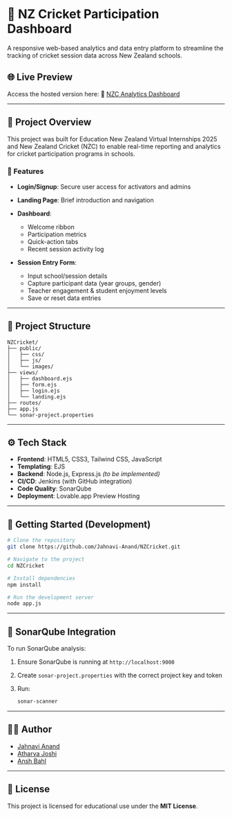 # 🏏 NZ Cricket Participation Dashboard

A responsive web-based analytics and data entry platform to streamline the tracking of cricket session data across New Zealand schools.

## 🌐 Live Preview

Access the hosted version here:
🔗 [NZC Analytics Dashboard](https://preview--new-zealand-cricket.lovable.app/analytics)

---

## 📌 Project Overview

This project was built for Education New Zealand Virtual Internships 2025 and New Zealand Cricket (NZC) to enable real-time reporting and analytics for cricket participation programs in schools.

### 🔧 Features

* **Login/Signup**: Secure user access for activators and admins
* **Landing Page**: Brief introduction and navigation
* **Dashboard**:

  * Welcome ribbon
  * Participation metrics
  * Quick-action tabs
  * Recent session activity log
* **Session Entry Form**:

  * Input school/session details
  * Capture participant data (year groups, gender)
  * Teacher engagement & student enjoyment levels
  * Save or reset data entries

---

## 📁 Project Structure

```
NZCricket/
├── public/
│   ├── css/
│   ├── js/
│   └── images/
├── views/
│   ├── dashboard.ejs
│   ├── form.ejs
│   ├── login.ejs
│   └── landing.ejs
├── routes/
├── app.js
└── sonar-project.properties
```

---

## ⚙️ Tech Stack

* **Frontend**: HTML5, CSS3, Tailwind CSS, JavaScript
* **Templating**: EJS
* **Backend**: Node.js, Express.js *(to be implemented)*
* **CI/CD**: Jenkins (with GitHub integration)
* **Code Quality**: SonarQube
* **Deployment**: Lovable.app Preview Hosting

---

## 🚀 Getting Started (Development)

```bash
# Clone the repository
git clone https://github.com/Jahnavi-Anand/NZCricket.git

# Navigate to the project
cd NZCricket

# Install dependencies
npm install

# Run the development server
node app.js
```

---

## 🔐 SonarQube Integration

To run SonarQube analysis:

1. Ensure SonarQube is running at `http://localhost:9000`
2. Create `sonar-project.properties` with the correct project key and token
3. Run:

   ```bash
   sonar-scanner
   ```

---

## 👩‍💻 Author

* [Jahnavi Anand](https://github.com/Jahnavi-Anand)
* [Atharva Joshi](https://github.com/AthJoshi)
* [Ansh Bahl](https://github.com/anshbahl)


---

## 📜 License

This project is licensed for educational use under the **MIT License**.

